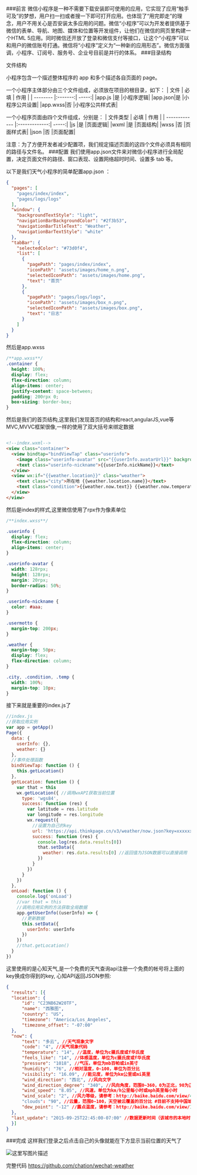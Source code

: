 ###前言
微信小程序是一种不需要下载安装即可使用的应用，它实现了应用“触手可及”的梦想，用户扫一扫或者搜一下即可打开应用。也体现了“用完即走”的理念，用户不用关心是否安装太多应用的问题。微信“小程序”可以为开发者提供基于微信的表单、导航、地图、媒体和位置等开发组件，让他们在微信的网页里构建一个HTML 5应用。同时微信还开放了登录和微信支付等接口，让这个“小程序”可以和用户的微信账号打通。微信将“小程序”定义为“一种新的应用形态”。微信方面强调，小程序、订阅号、服务号、企业号目前是并行的体系。
###目录结构

文件结构

小程序包含一个描述整体程序的 app 和多个描述各自页面的 page。

一个小程序主体部分由三个文件组成，必须放在项目的根目录，如下：
| 文件 | 必填 | 作用 |
| -------- |:-------:| -----:|
|app.js |是 |小程序逻辑|
|app.json|是 |小程序公共设置|
|app.wxss|否 |小程序公共样式表|

一个小程序页面由四个文件组成，分别是：
| 文件类型 | 必填 | 作用 |
| ------------- |:-------------:| -----:|
|js 	|是 	|页面逻辑|
|wxml 	|是 	|页面结构|
|wxss 	|否 	|页面样式表|
|json 	|否 	|页面配置|

注意：为了方便开发者减少配置项，我们规定描述页面的这四个文件必须具有相同的路径与文件名。
###配置
我们使用app.json文件来对微信小程序进行全局配置，决定页面文件的路径、窗口表现、设置网络超时时间、设置多 tab 等。

以下是我们天气小程序的简单配置app.json ：
```json
{
  "pages": [
    "pages/index/index",
    "pages/logs/logs"
  ],
  "window": {
    "backgroundTextStyle": "light",
    "navigationBarBackgroundColor": "#2f3b53",
    "navigationBarTitleText": "Weather",
    "navigationBarTextStyle": "white"
  },
  "tabBar": {
    "selectedColor": "#73d0f4",
    "list": [
      {
        "pagePath": "pages/index/index",
        "iconPath": "assets/images/home_n.png",
        "selectedIconPath": "assets/images/home.png",
        "text": "首页"
      },
      {
        "pagePath": "pages/logs/logs",
        "iconPath": "assets/images/box_n.png",
        "selectedIconPath": "assets/images/box.png",
        "text": "日志"
      }
    ]
  }
}
```
然后是app.wxss
```css
/**app.wxss**/
.container {
  height: 100%;
  display: flex;
  flex-direction: column;
  align-items: center;
  justify-content: space-between;
  padding: 200rpx 0;
  box-sizing: border-box;
} 
```
然后是我们的首页结构,这里我们发现首页的结构和react,angularJS,vue等MVC,MVVC框架很像,一样的使用了双大括号来绑定数据
```html

<!--index.wxml-->
<view class="container">
  <view bindtap="bindViewTap" class="userinfo">
    <image class="userinfo-avatar" src="{{userInfo.avatarUrl}}" background-size="cover"></image>
    <text class="userinfo-nickname">{{userInfo.nickName}}</text>
  </view>
  <view wx:if="{{weather.location}}" class="weather">
    <text class="city">所在地 {{weather.location.name}}</text>
    <text class="condition">{{weather.now.text}} {{weather.now.temperature}} ℃</text>
  </view>
</view>
```
然后是index的样式,这里微信使用了rpx作为像素单位
```css
/**index.wxss**/

.userinfo {
  display: flex;
  flex-direction: column;
  align-items: center;
}

.userinfo-avatar {
  width: 128rpx;
  height: 128rpx;
  margin: 20rpx;
  border-radius: 50%;
}

.userinfo-nickname {
  color: #aaa;
}

.usermotto {
  margin-top: 200px;
}

.weather {
  margin-top: 50px;
  display: flex;
  flex-direction: column;
}

.city, .condition, .temp {
  width: 100%;
  margin-top: 10px;
}

```
接下来就是重要的index.js了
```javascript
//index.js
//获取应用实例
var app = getApp()
Page({
  data: {
    userInfo: {},
    weather: {}
  },
  //事件处理函数
  bindViewTap: function () {
    this.getLocation() 
  },
  getLocation: function () {
    var that = this
    wx.getLocation({ //调用wxAPI获取当前位置
      type: 'wgs84',
      success: function (res) {
        var latitude = res.latitude
        var longitude = res.longitude
        wx.request({
          //设置为自己的key
          url: 'https://api.thinkpage.cn/v3/weather/now.json?key=xxxxxxxxxxxxxxxx&location=' + latitude + ':' + longitude,
          success: function (res) {
            console.log(res.data.results[0])
            that.setData({
              weather: res.data.results[0] //返回值为JSON数据可以直接调用
            })
          }
        })
      }
    })
  },
  onLoad: function () {
    console.log('onLoad')
    //var that = this
    //调用应用实例的方法获取全局数据
    app.getUserInfo((userInfo) => {
      //更新数据
      this.setData({
        userInfo: userInfo
      })
    })
    //that.getLocation()
  }
})
```

这里使用的是心知天气,是一个免费的天气查询api注册一个免费的帐号将上面的key换成你得到的key,
心知API返回JSON参照:
```json
{
  "results": [{
  "location": {
      "id": "C23NB62W20TF",
      "name": "西雅图",
      "country": "US",
      "timezone": "America/Los_Angeles",
      "timezone_offset": "-07:00"
  },
  "now": {
      "text": "多云", //天气现象文字
      "code": "4", //天气现象代码
      "temperature": "14", //温度，单位为c摄氏度或f华氏度
      "feels_like": "14", //体感温度，单位为c摄氏度或f华氏度
      "pressure": "1018", //气压，单位为mb百帕或in英寸
      "humidity": "76", //相对湿度，0~100，单位为百分比
      "visibility": "16.09", //能见度，单位为km公里或mi英里
      "wind_direction": "西北", //风向文字
      "wind_direction_degree": "340", //风向角度，范围0~360，0为正北，90为正东，180为正南，270为正西
      "wind_speed": "8.05", //风速，单位为km/h公里每小时或mph英里每小时
      "wind_scale": "2", //风力等级，请参考：http://baike.baidu.com/view/465076.htm
      "clouds": "90", //云量，范围0~100，天空被云覆盖的百分比 #目前不支持中国城市#
      "dew_point": "-12" //露点温度，请参考：http://baike.baidu.com/view/118348.htm #目前不支持中国城市#
  },
  "last_update": "2015-09-25T22:45:00-07:00" //数据更新时间（该城市的本地时间）
  }]
}
```
###完成
这样我们登录之后点击自己的头像就能在下方显示当前位置的天气了

![这里写图片描述](http://img.blog.csdn.net/20170203135620795?watermark/2/text/aHR0cDovL2Jsb2cuY3Nkbi5uZXQvQ2hhdGlvbl85OQ==/font/5a6L5L2T/fontsize/400/fill/I0JBQkFCMA==/dissolve/70/gravity/SouthEast)

完整代码 https://github.com/chation/wechat-weather

